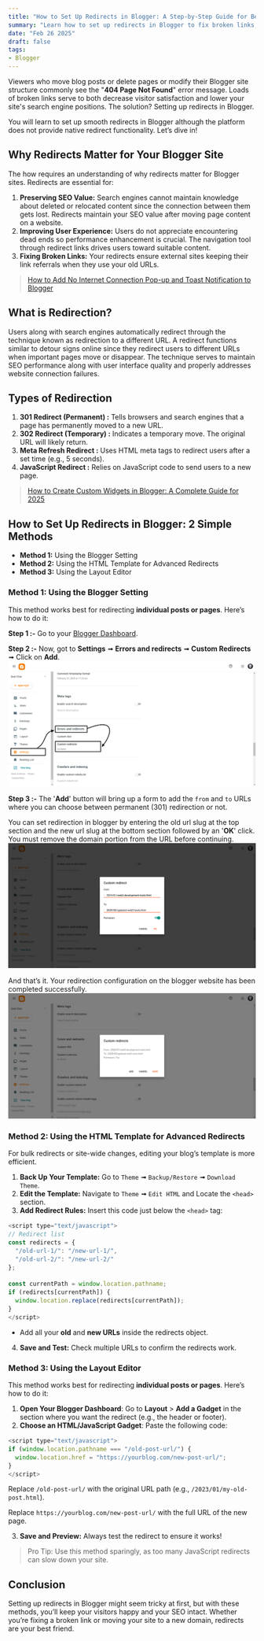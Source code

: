 ```yaml
---
title: "How to Set Up Redirects in Blogger: A Step-by-Step Guide for Beginners"
summary: "Learn how to set up redirects in Blogger to fix broken links, improve SEO, and enhance user experience. Easy-to-follow steps for beginners."
date: "Feb 26 2025"
draft: false
tags:
- Blogger
---
```


Viewers who move blog posts or delete pages or modify their Blogger site structure commonly see the "**404 Page Not Found**" error message. Loads of broken links serve to both decrease visitor satisfaction and lower your site's search engine positions. The solution? Setting up redirects in Blogger.

You will learn to set up smooth redirects in Blogger although the platform does not provide native redirect functionality. Let’s dive in!

## Why Redirects Matter for Your Blogger Site

The how requires an understanding of why redirects matter for Blogger sites. Redirects are essential for:

1. **Preserving SEO Value:** Search engines cannot maintain knowledge about deleted or relocated content since the connection between them gets lost. Redirects maintain your SEO value after moving page content on a website.
2. **Improving User Experience:** Users do not appreciate encountering dead ends so performance enhancement is crucial. The navigation tool through redirect links drives users toward suitable content.
3. **Fixing Broken Links:** Your redirects ensure external sites keeping their link referrals when they use your old URLs.

> [How to Add No Internet Connection Pop-up and Toast Notification to Blogger](https://exonoob.in/blog/no-internet-connection-pop-up-in-blogger/)

## What is Redirection?
Users along with search engines automatically redirect through the technique known as redirection to a different URL. A redirect functions similar to detour signs online since they redirect users to different URLs when important pages move or disappear. The technique serves to maintain SEO performance along with user interface quality and properly addresses website connection failures.

## Types of Redirection

1. **301 Redirect (Permanent) :** Tells browsers and search engines that a page has permanently moved to a new URL.
2. **302 Redirect (Temporary) :** Indicates a temporary move. The original URL will likely return.
3. **Meta Refresh Redirect :** Uses HTML meta tags to redirect users after a set time (e.g., 5 seconds).
4. **JavaScript Redirect :** Relies on JavaScript code to send users to a new page.

> [How to Create Custom Widgets in Blogger: A Complete Guide for 2025](https://exonoob.in/blog/create-custom-widgets-in-blogger/)

## How to Set Up Redirects in Blogger: 2 Simple Methods

- **Method 1:** Using the Blogger Setting
- **Method 2:** Using the HTML Template for Advanced Redirects
- **Method 3:** Using the Layout Editor

### Method 1: Using the Blogger Setting
This method works best for redirecting **individual posts or pages**. Here’s how to do it:

**Step 1 :-** Go to your [Blogger Dashboard](https://www.blogger.com/).

**Step 2 :-** Now, got to **Settings** ➟ **Errors and redirects** ➟ **Custom Redirects** ➟ Click on **Add**.
![redirecting-steps](./redirecting-steps.png)

**Step 3 :-** The '**Add**' button will bring up a form to add the `from` and `to` URLs where you can choose between permanent (301) redirection or not. 

You can set redirection in blogger by entering the old url slug at the top section and the new url slug at the bottom section followed by an '**OK**' click. You must remove the domain portion from the URL before continuing. 
![set redirection in blogger](./set-redirection-in-blogger.png)

And that’s it. Your redirection configuration on the blogger website has been completed successfully.
![redirection configuration on the blogger](./redirection-configuration.png)


### Method 2: Using the HTML Template for Advanced Redirects
For bulk redirects or site-wide changes, editing your blog’s template is more efficient.

1. **Back Up Your Template:** Go to `Theme` ➟ `Backup/Restore` ➟ `Download Theme`.
2. **Edit the Template:** Navigate to `Theme` ➟ `Edit HTML` and Locate the `<head>` section.
3. **Add Redirect Rules:** Insert this code just below the `<head>` tag:

```javascript
<script type="text/javascript">
// Redirect list
const redirects = {
  "/old-url-1/": "/new-url-1/",
  "/old-url-2/": "/new-url-2/"
};

const currentPath = window.location.pathname;
if (redirects[currentPath]) {
  window.location.replace(redirects[currentPath]);
}
</script>
```

- Add all your **old** and **new URLs** inside the redirects object.

4. **Save and Test:** Check multiple URLs to confirm the redirects work.

### Method 3: Using the Layout Editor

This method works best for redirecting **individual posts or pages**. Here’s how to do it:

1. **Open Your Blogger Dashboard**: Go to **Layout** > **Add a Gadget** in the section where you want the redirect (e.g., the header or footer).
2. **Choose an HTML/JavaScript Gadget**: Paste the following code:

```javascript
<script type="text/javascript">
if (window.location.pathname === "/old-post-url/") {
  window.location.href = "https://yourblog.com/new-post-url/";
}
</script>
```

Replace `/old-post-url/` with the original URL path (e.g., `/2023/01/my-old-post.html`).

Replace `https://yourblog.com/new-post-url/` with the full URL of the new page.

3. **Save and Preview:** Always test the redirect to ensure it works!

> Pro Tip: Use this method sparingly, as too many JavaScript redirects can slow down your site.


## Conclusion
Setting up redirects in Blogger might seem tricky at first, but with these methods, you’ll keep your visitors happy and your SEO intact. Whether you’re fixing a broken link or moving your site to a new domain, redirects are your best friend.
